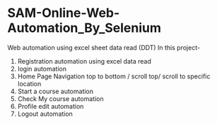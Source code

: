 # SAM-Online-Web-Automation_By_Selenium
Web automation using excel sheet data read (DDT)
   In this project-
1. Registration automation using excel data read
2. login automation
3. Home Page Navigation top to bottom / scroll top/ scroll to specific location
4. Start a course automation
5. Check My course automation
6. Profile edit automation
7. Logout automation
